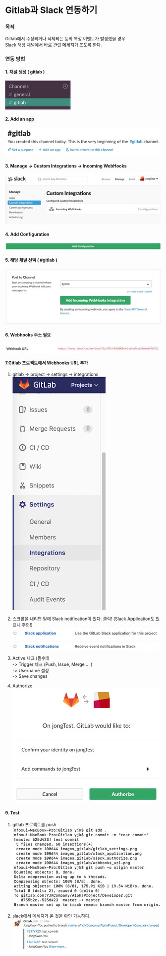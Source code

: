 # Gitlab과 Slack 연동하기

### 목적
Gitlab에서 수정되거나 삭제되는 등의 특정 이벤트가 발생했을 경우<br>
Slack 해당 채널에서 바로 관련 메세지가 뜨도록 한다.<br>


### 연동 방법

#### 1. 채널 생성 ( gitlab )<br>
![create_channel](/Slack_Gitlab_Connect/images_gitlab/create_channel.png)

#### 2. Add an app<br>
![add_an_app](/Slack_Gitlab_Connect/images_gitlab/add_an_app.png)

#### 3. Manage -> Custom Integrations -> Incoming WebHooks<br>
![webhooks](/Slack_Gitlab_Connect/images_gitlab/webhooks.png)

#### 4. Add Configuration<br>
![add_configuration](/Slack_Gitlab_Connect/images_gitlab/add_configuration.png)

#### 5. 해당 채널 선택 ( #gitlab )<br>
![post_to_channel](/Slack_Gitlab_Connect/images_gitlab/post_to_channel.png)

#### 6. Webhooks 주소 필요
![webhooks](/Slack_Gitlab_Connect/images_gitlab/webhooks_url.png)


#### 7.Gitlab 프로젝트에서 Webhooks URL 추가
1. gitlab -> project -> settings -> integrations
![gitlab_settings](/Slack_Gitlab_Connect/images_gitlab/gitlab_settings.png)

2. 스크롤을 내리면 밑에 Slack notification이 있다. 클릭!
(Slack Application도 있으니 주의!)
![slack_notifications](/Slack_Gitlab_Connect/images_gitlab/slack_notifications.png)

3. Active 체크 (필수!!)<br>
-> Trigger 체크 (Push, Issue, Merge ... ) <br>
-> Username 설정 <br>
-> Save changes

5. Authorize
![slack_authorize](/Slack_Gitlab_Connect/images_gitlab/slack_authorize.png)

#### 9. Test
1. gitlab 프로젝트를 push
![test_push](/Slack_Gitlab_Connect/images_gitlab/test_push.png)

2. slack에서 메세지가 온 것을 확인 가능하다.
![test_slack_message](/Slack_Gitlab_Connect/images_gitlab/test_slack_message.png)
